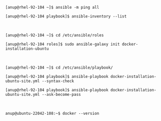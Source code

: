 `[anup@rhel-92-104 ~]$ ansible -m ping all`

`[anup@rhel-92-104 playbook]$ ansible-inventory --list`

<br>

`[anup@rhel-92-104 ~]$ cd /etc/ansible/roles`

`[anup@rhel-92-104 roles]$ sudo ansible-galaxy init docker-installation-ubuntu`

<br>

`[anup@rhel-92-104 ~]$ cd /etc/ansible/playbook/`

`[anup@rhel-92-104 playbook]$ ansible-playbook docker-installation-ubuntu-site.yml --syntax-check`

`[anup@rhel-92-104 playbook]$ ansible-playbook docker-installation-ubuntu-site.yml --ask-become-pass`


<br>

`anup@ubuntu-22042-108:~$ docker --version`
